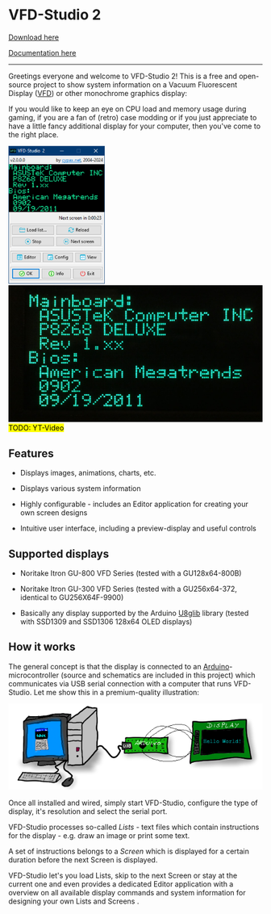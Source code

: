 # VFD-Studio 2

[Download here](https://github.com/CypaxNET/VFD-Studio2/releases)

[Documentation here](./docs/README.md)

---

Greetings everyone and welcome to VFD-Studio 2! This is a free and open-source project to show system information on a Vacuum Fluorescent Display ([VFD](https://en.wikipedia.org/wiki/Vacuum_fluorescent_display)) or other monochrome graphics display:

If you would like to keep an eye on CPU load and memory usage during gaming, if you are a fan of (retro) case modding or if you just appreciate to have a little fancy additional display for your computer, then you've come to the right place.

<img title="" src="./docs/images/vfdstudio_screenshot1.png" alt="Application screenshot" width="191">  <img title="" src=".\docs\images\screen_example_mainboard.jpg" alt="Graphics output on a VFD" width="506">  <mark>TODO: YT-Video</mark>

## Features

- Displays images, animations, charts, etc.

- Displays various system information

- Highly configurable - includes an Editor application for creating your own screen designs

- Intuitive user interface, including a preview-display and useful controls

## Supported displays

- Noritake Itron GU-800 VFD Series
  (tested with a GU128x64-800B)

- Noritake Itron GU-300 VFD Series 
  (tested with a GU256x64-372, identical to GU256X64F-9900)

- Basically any display supported by the Arduino [U8glib](https://github.com/olikraus/u8g2/) library 
  (tested with SSD1309 and SSD1306 128x64 OLED displays)

## How it works

The general concept is that the display is connected to an [Arduino](https://en.wikipedia.org/wiki/Arduino)-microcontroller (source and schematics are included in this project) which communicates via USB serial connection with a computer that runs VFD-Studio. Let me show this in a premium-quality illustration:

<img title="" src="./docs/images/VFDStudio_concept.png" alt="" width="724" data-align="inline">

Once all installed and wired, simply start VFD-Studio, configure the type of display, it's resolution and select the serial port.

VFD-Studio processes so-called *Lists* - text files which contain instructions for the display - e.g. draw an image or print some text.

A set of instructions belongs to a *Screen* which is displayed for a certain duration before the next Screen is displayed.

VFD-Studio let's you load Lists, skip to the next Screen or stay at the current one and even provides a dedicated Editor application with a overview on all available display commands and system information for designing your own Lists and Screens .

